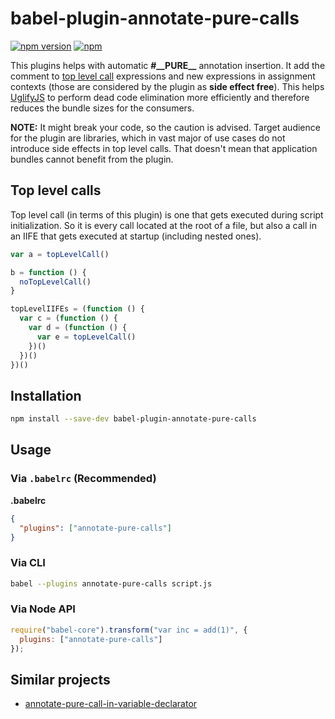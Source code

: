# babel-plugin-annotate-pure-calls

[![npm version](https://img.shields.io/npm/v/babel-plugin-annotate-pure-calls.svg)](https://www.npmjs.com/package/babel-plugin-annotate-pure-calls)
[![npm](https://img.shields.io/npm/dm/babel-plugin-annotate-pure-calls.svg)](https://www.npmjs.com/package/babel-plugin-annotate-pure-calls)

This plugins helps with automatic **#\_\_PURE\_\_** annotation insertion. It add the comment to [top level call](#top-level-calls) expressions and new expressions in assignment contexts (those are considered by the plugin as **side effect free**). This helps [UglifyJS](https://github.com/mishoo/UglifyJS2) to perform dead code elimination more efficiently and therefore reduces the bundle sizes for the consumers.

**NOTE:** It might break your code, so the caution is advised. Target audience for the plugin are libraries, which in vast major of use cases do not introduce side effects in top level calls. That doesn't mean that application bundles cannot benefit from the plugin.

## Top level calls

Top level call (in terms of this plugin) is one that gets executed during script initialization. So it is every call located at the root of a file, but also a call in an IIFE that gets executed at startup (including nested ones).

```js
var a = topLevelCall()

b = function () {
  noTopLevelCall()
}

topLevelIIFEs = (function () {
  var c = (function () {
    var d = (function () {
      var e = topLevelCall()
    })()
  })()
})()
```

## Installation

```sh
npm install --save-dev babel-plugin-annotate-pure-calls
```

## Usage

### Via `.babelrc` (Recommended)

**.babelrc**

```json
{
  "plugins": ["annotate-pure-calls"]
}
```

### Via CLI

```sh
babel --plugins annotate-pure-calls script.js
```

### Via Node API

```javascript
require("babel-core").transform("var inc = add(1)", {
  plugins: ["annotate-pure-calls"]
});
```

## Similar projects

- [annotate-pure-call-in-variable-declarator](https://github.com/morlay/babel-plugin-annotate-pure-call-in-variable-declarator)

